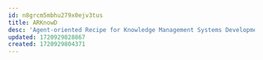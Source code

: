 ```yaml
---
id: n8grcm5mbhu279x0ejv3tus
title: ARKnowD
desc: 'Agent-oriented Recipe for Knowledge Management Systems Development'
updated: 1720929828867
created: 1720929804371
---
```


